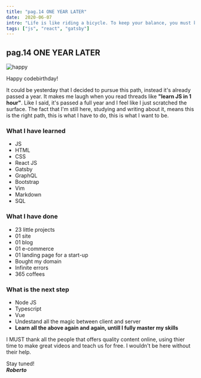 ```yaml
---
title: "pag.14 ONE YEAR LATER"
date:  2020-06-07
intro: "Life is like riding a bicycle. To keep your balance, you must keep moving. ~ Albert Einstein"
tags: ["js", "react", "gatsby"]
---
```


## pag.14 ONE YEAR LATER      

![happy](../images/bghappy.jpg)

Happy codebirthday!

It could be yesterday that I decided to pursue this path, instead it's already passed a year. It makes me laugh when you read threads like **"learn JS in 1 hour"**. Like I said, it's passed a full year and I feel like I just scratched the surface. The fact that I'm still here, studying and writing about it, means this is the right path, this is what I have to do, this is what I want to be.

### What I have learned
- JS
- HTML
- CSS
- React JS
- Gatsby
- GraphQL
- Bootstrap
- Vim
- Markdown
- SQL

### What I have done
- 23 little projects
- 01 site
- 01 blog
- 01 e-commerce
- 01 landing page for a start-up
- Bought my domain
- Infinite errors
- 365 coffees

### What is the next step
- Node JS
- Typescript
- Vue
- Undestand all the magic between client and server
- **Learn all the above again and again, untill I fully master my skills**

I MUST thank all the people that offers quality content online, using thier time to make great videos and teach us for free. I wouldn't be here without their help.

Stay tuned!  
***Roberto***